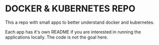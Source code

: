 # DOCKER & KUBERNETES REPO

This a repo with small apps to better understand docker and kubernetes. 

Each app has it's own README if you are interested in running the applications locally. The code is not the goal here. 